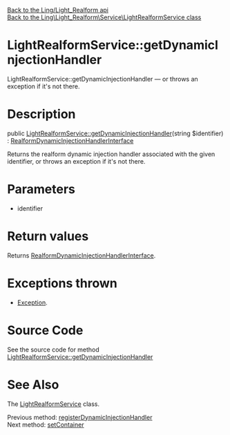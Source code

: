 [Back to the Ling/Light_Realform api](https://github.com/lingtalfi/Light_Realform/blob/master/doc/api/Ling/Light_Realform.md)<br>
[Back to the Ling\Light_Realform\Service\LightRealformService class](https://github.com/lingtalfi/Light_Realform/blob/master/doc/api/Ling/Light_Realform/Service/LightRealformService.md)


LightRealformService::getDynamicInjectionHandler
================



LightRealformService::getDynamicInjectionHandler — or throws an exception if it's not there.




Description
================


public [LightRealformService::getDynamicInjectionHandler](https://github.com/lingtalfi/Light_Realform/blob/master/doc/api/Ling/Light_Realform/Service/LightRealformService/getDynamicInjectionHandler.md)(string $identifier) : [RealformDynamicInjectionHandlerInterface](https://github.com/lingtalfi/Light_Realform/blob/master/doc/api/Ling/Light_Realform/DynamicInjection/RealformDynamicInjectionHandlerInterface.md)




Returns the realform dynamic injection handler associated with the given identifier,
or throws an exception if it's not there.




Parameters
================


- identifier

    


Return values
================

Returns [RealformDynamicInjectionHandlerInterface](https://github.com/lingtalfi/Light_Realform/blob/master/doc/api/Ling/Light_Realform/DynamicInjection/RealformDynamicInjectionHandlerInterface.md).


Exceptions thrown
================

- [Exception](http://php.net/manual/en/class.exception.php).&nbsp;







Source Code
===========
See the source code for method [LightRealformService::getDynamicInjectionHandler](https://github.com/lingtalfi/Light_Realform/blob/master/Service/LightRealformService.php#L227-L237)


See Also
================

The [LightRealformService](https://github.com/lingtalfi/Light_Realform/blob/master/doc/api/Ling/Light_Realform/Service/LightRealformService.md) class.

Previous method: [registerDynamicInjectionHandler](https://github.com/lingtalfi/Light_Realform/blob/master/doc/api/Ling/Light_Realform/Service/LightRealformService/registerDynamicInjectionHandler.md)<br>Next method: [setContainer](https://github.com/lingtalfi/Light_Realform/blob/master/doc/api/Ling/Light_Realform/Service/LightRealformService/setContainer.md)<br>

